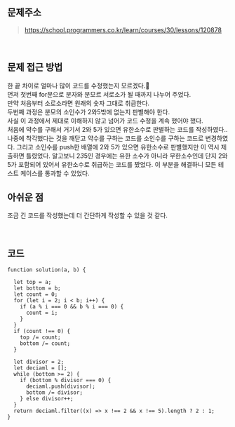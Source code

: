 ## 문제주소

> https://school.programmers.co.kr/learn/courses/30/lessons/120878

</br>

## 문제 접근 방법

한 끝 차이로 얼마나 많이 코드를 수정했는지 모르겠다.🥲  
먼저 첫번째 for문으로 분자와 분모르 서로소가 될 때까지 나누어 주었다.  
만약 처음부터 소로소라면 원래의 숫자 그대로 취급한다.  
두번째 과정은 분모의 소인수가 2와5밖에 없는지 판별해야 한다.  
사실 이 과정에서 제대로 이해하지 않고 넘어가 코드 수정을 계속 했어야 했다.  
처음에 약수를 구해서 거기서 2와 5가 있으면 유한소수로 판별하는 코드를 작성하였다..  
나중에 착각했다는 것을 깨닫고 약수를 구하는 코드를 소인수를 구하는 코드로 변경하였다. 그리고 소인수를 push한 배열에 2와 5가 있으면 유한소수로 판별했지만 이 역시 제출하면 틀렸었다. 알고보니 2*3*5인 경우에는 유한 소수가 아니라 무한소수인데 단지 2와5가 포함되어 있어서 유한소수로 취급하는 코드를 짰었다. 이 부분을 해결하니 모든 테스트 케이스를 통과할 수 있었다.
</br>

## 아쉬운 점

조금 긴 코드를 작성했는데 더 간단하게 작성할 수 있을 것 같다.

</br>

## 코드

```
function solution(a, b) {

  let top = a;
  let bottom = b;
  let count = 0;
  for (let i = 2; i < b; i++) {
    if (a % i === 0 && b % i === 0) {
      count = i;
    }
  }
  if (count !== 0) {
    top /= count;
    bottom /= count;
  }

  let divisor = 2;
  let deciaml = [];
  while (bottom >= 2) {
    if (bottom % divisor === 0) {
      deciaml.push(divisor);
      bottom /= divisor;
    } else divisor++;
  }
  return deciaml.filter((x) => x !== 2 && x !== 5).length ? 2 : 1;
}
```
